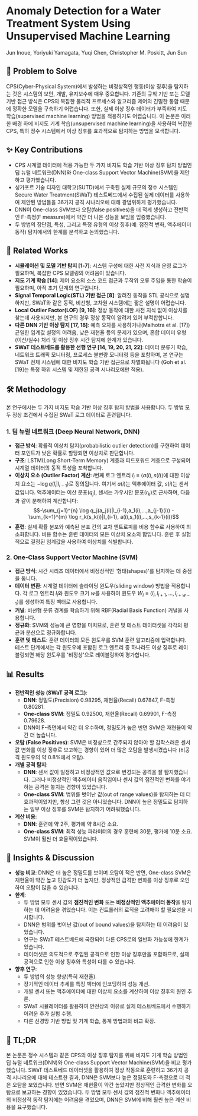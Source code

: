 # Anomaly Detection for a Water Treatment System Using Unsupervised Machine Learning

Jun Inoue, Yoriyuki Yamagata, Yuqi Chen, Christopher M. Poskitt, Jun Sun

## 🧩 Problem to Solve

CPS(Cyber-Physical System)에서 발생하는 비정상적인 행동(이상 징후)을 탐지하는 것은 시스템의 보안, 개발, 유지보수에 매우 중요합니다. 기존의 규칙 기반 또는 모델 기반 접근 방식은 CPS의 복잡한 물리적 프로세스와 알고리즘 제어의 긴밀한 통합 때문에 정확한 모델을 구축하기 어렵습니다. 또한, 실제 이상 징후 데이터가 부족하여 지도 학습(supervised machine learning) 방법을 적용하기도 어렵습니다. 이 논문은 이러한 배경 하에 비지도 기계 학습(unsupervised machine learning)을 사용하여 복잡한 CPS, 특히 정수 시스템에서 이상 징후를 효과적으로 탐지하는 방법을 모색합니다.

## ✨ Key Contributions

- CPS 시계열 데이터에 적용 가능한 두 가지 비지도 학습 기반 이상 징후 탐지 방법인 딥 뉴럴 네트워크(DNN)와 One-class Support Vector Machine(SVM)을 제안하고 평가했습니다.
- 싱가포르 기술 디자인 대학교(SUTD)에서 구축된 실제 규모의 정수 시스템인 Secure Water Treatment(SWaT) 테스트베드에서 수집된 실제 데이터를 사용하여 제안된 방법들을 36가지 공격 시나리오에 대해 광범위하게 평가했습니다.
- DNN이 One-class SVM보다 오탐(false positives)을 더 적게 생성하고 전반적인 F-측정(F measure)에서 약간 더 나은 성능을 보임을 입증했습니다.
- 두 방법의 장단점, 특성, 그리고 특정 유형의 이상 징후(예: 점진적 변화, 액추에이터 동작) 탐지에서의 한계를 분석하고 논의했습니다.

## 📎 Related Works

- **시뮬레이션 및 모델 기반 탐지 [1-7]**: 시스템 구성에 대한 사전 지식과 운영 로그가 필요하며, 복잡한 CPS 모델링의 어려움이 있습니다.
- **지도 기계 학습 [14]**: 제어 요소의 소스 코드 접근과 무작위 오류 주입을 통한 학습이 필요하며, 아직 초기 단계의 연구입니다.
- **Signal Temporal Logic(STL) 기반 접근 [8]**: 알려진 동작을 STL 공식으로 설명하지만, SWaT와 같은 동적, 비선형, 고차원 시스템에는 짧은 설명이 어렵습니다.
- **Local Outlier Factor(LOF) [9, 16]**: 정상 동작에 대한 사전 지식 없이 이상치를 찾는데 사용되지만, 본 연구의 경우 정상 동작이 알려져 있어 부적합합니다.
- **다른 DNN 기반 이상 탐지 [17, 18]**: 예측 오차를 사용하거나(Malhotra et al. [17]) 균일한 임계값 설정의 어려움, 낮은 재현율 등의 문제가 있으며, 혼합 데이터 유형(이산/실수) 처리 및 이상 징후 시간 탐지에 한계가 있습니다.
- **SWaT 테스트베드를 활용한 선행 연구 [14, 19, 20, 21, 22]**: 데이터 분류기 학습, 네트워크 트래픽 모니터링, 프로세스 불변량 모니터링 등을 포함하며, 본 연구는 SWaT 전체 시스템에 대한 비지도 학습 기반 접근으로 차별화됩니다 (Goh et al. [19]는 특정 하위 시스템 및 제한된 공격 시나리오에만 적용).

## 🛠️ Methodology

본 연구에서는 두 가지 비지도 학습 기반 이상 징후 탐지 방법을 사용합니다. 두 방법 모두 정상 조건에서 수집된 SWaT 로그 데이터로 훈련됩니다.

### 1. 딥 뉴럴 네트워크 (Deep Neural Network, DNN)

- **접근 방식**: 확률적 이상치 탐지(probabilistic outlier detection)를 구현하여 데이터 포인트가 낮은 확률로 할당되면 이상치로 판단합니다.
- **구조**: LSTM(Long Short-Term Memory) 계층과 피드포워드 계층으로 구성되어 시계열 데이터의 동적 특성을 포착합니다.
- **이상치 요소 (Outlier Factor) 계산**: $i$번째 로그 엔트리 $l_i \equiv \langle a(i), s(i) \rangle$에 대한 이상치 요소는 $-\log q(l_i | l_{i-1})$로 정의됩니다. 여기서 $a(i)$는 액추에이터 값, $s(i)$는 센서 값입니다. 액추에이터는 이산 분포($q_j$), 센서는 가우시안 분포($r_k$)로 근사하며, 다음과 같이 분해하여 계산합니다:
  $$-\sum_{j=1}^{n} \log q_j(a_j(i)|l_{i-1},a_1(i),...,a_{j-1}(i)) - \sum_{k=1}^{m} \log r_k(s_k(i)|l_{i-1}, a(i),s_1(i),...,s_{k-1}(i))$$
- **훈련**: 실제 확률 분포와 예측된 분포 간의 교차 엔트로피를 비용 함수로 사용하여 최소화합니다. 비용 함수는 훈련 데이터의 모든 이상치 요소의 합입니다. 훈련 후 실험적으로 결정된 임계값을 사용하여 이상치를 식별합니다.

### 2. One-Class Support Vector Machine (SVM)

- **접근 방식**: 시간 시리즈 데이터에서 비정상적인 '형태(shapes)'를 탐지하는 데 중점을 둡니다.
- **데이터 변환**: 시계열 데이터에 슬라이딩 윈도우(sliding window) 방법을 적용합니다. 각 로그 엔트리 $l_i$와 윈도우 크기 $w$를 사용하여 윈도우 $W_i \equiv \langle l_i, l_{i+1}, ..., l_{i+w-1} \rangle$를 생성하여 특징 벡터로 사용합니다.
- **커널**: 비선형 분류 경계를 학습하기 위해 RBF(Radial Basis Function) 커널을 사용합니다.
- **정규화**: SVM의 성능에 큰 영향을 미치므로, 훈련 및 테스트 데이터셋을 각각의 평균과 분산으로 정규화합니다.
- **훈련 및 테스트**: 훈련 데이터의 모든 윈도우를 SVM 훈련 알고리즘에 입력합니다. 테스트 단계에서는 각 윈도우에 포함된 로그 엔트리 중 하나라도 이상 징후로 레이블링되면 해당 윈도우를 '비정상'으로 레이블링하여 평가합니다.

## 📊 Results

- **전반적인 성능 (SWaT 공격 로그)**:
  - **DNN**: 정밀도(Precision) 0.98295, 재현율(Recall) 0.67847, F-측정 0.80281.
  - **One-class SVM**: 정밀도 0.92500, 재현율(Recall) 0.69901, F-측정 0.79628.
  - DNN이 F-측면에서 약간 더 우수하며, 정밀도가 높은 반면 SVM은 재현율이 약간 더 높습니다.
- **오탐 (False Positives)**: SVM은 비정상으로 간주되지 않아야 할 갑작스러운 센서 값 변화를 이상 징후로 보고하는 경향이 있어 더 많은 오탐을 발생시켰습니다 (비공격 윈도우의 약 0.8%에서 오탐).
- **개별 공격 탐지**:
  - **DNN**: 센서 값이 일정하고 비정상적인 값으로 변경되는 공격을 잘 탐지했습니다. 그러나 비정상적인 액추에이터 움직임이나 센서 값의 점진적인 변화를 야기하는 공격은 놓치는 경향이 있었습니다.
  - **One-class SVM**: 범위를 벗어난 값(out of range values)을 탐지하는 데 더 효과적이었지만, 항상 그런 것은 아니었습니다. DNN이 높은 정밀도로 탐지하는 일부 이상 징후를 SVM은 탐지하기 어려워했습니다.
- **계산 비용**:
  - **DNN**: 훈련에 약 2주, 평가에 약 8시간 소요.
  - **One-class SVM**: 최적 성능 파라미터의 경우 훈련에 30분, 평가에 10분 소요. SVM이 훨씬 더 효율적이었습니다.

## 🧠 Insights & Discussion

- **성능 비교**: DNN은 더 높은 정밀도를 보이며 오탐이 적은 반면, One-class SVM은 재현율이 약간 높고 민감도가 더 높지만, 정상적인 급격한 변화를 이상 징후로 오인하여 오탐이 많을 수 있습니다.
- **한계**:
  - 두 방법 모두 센서 값의 **점진적인 변화** 또는 **비정상적인 액추에이터 동작**을 탐지하는 데 어려움을 겪었습니다. 이는 컨트롤러의 로직을 고려해야 할 필요성을 시사합니다.
  - DNN은 범위를 벗어난 값(out of bound values)을 탐지하는 데 어려움이 있었습니다.
  - 연구는 SWaT 테스트베드에 국한되어 다른 CPS로의 일반화 가능성에 한계가 있습니다.
  - 데이터셋은 의도적으로 주입된 공격으로 인한 이상 징후만을 포함하므로, 실제 공격으로 인한 이상 징후와 특성이 다를 수 있습니다.
- **향후 연구**:
  - 두 방법의 성능 향상(특히 재현율).
  - 장기적인 데이터 추세를 특징 벡터에 인코딩하여 성능 개선.
  - 개별 센서 또는 액추에이터에 대한 이상치 요소를 계산하여 이상 징후의 원인 추론.
  - SWaT 시뮬레이터를 활용하여 안전상의 이유로 실제 테스트베드에서 수행하기 어려운 추가 실험 수행.
  - 다른 신경망 기반 방법 및 기계 학습, 통계 방법과의 비교 확장.

## 📌 TL;DR

본 논문은 정수 시스템과 같은 CPS의 이상 징후 탐지를 위해 비지도 기계 학습 방법인 딥 뉴럴 네트워크(DNN)와 One-class Support Vector Machine(SVM)을 비교 평가했습니다. SWaT 테스트베드 데이터셋을 활용하여 정상 작동으로 훈련하고 36가지 공격 시나리오에 대해 테스트한 결과, DNN은 SVM보다 높은 정밀도와 F-측정으로 더 적은 오탐을 보였습니다. 반면 SVM은 재현율이 약간 높았지만 정상적인 급격한 변화를 오탐으로 보고하는 경향이 있었습니다. 두 방법 모두 센서 값의 점진적 변화나 액추에이터의 비정상적 동작 탐지에는 어려움을 겪었으며, DNN은 SVM에 비해 훨씬 높은 계산 비용을 요구했습니다.
